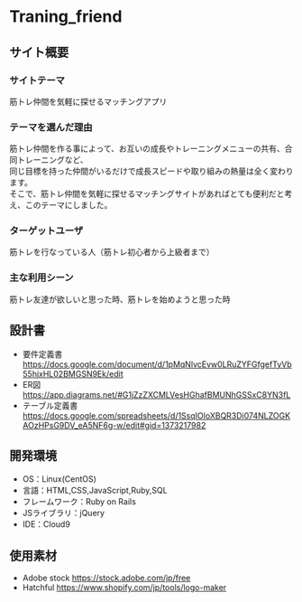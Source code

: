 # Traning_friend

## サイト概要
### サイトテーマ
筋トレ仲間を気軽に探せるマッチングアプリ

### テーマを選んだ理由
筋トレ仲間を作る事によって、お互いの成長やトレーニングメニューの共有、合同トレーニングなど、</br>
同じ目標を持った仲間がいるだけで成長スピードや取り組みの熱量は全く変わります。</br>
そこで、筋トレ仲間を気軽に探せるマッチングサイトがあればとても便利だと考え、このテーマにしました。

### ターゲットユーザ
筋トレを行なっている人（筋トレ初心者から上級者まで）

### 主な利用シーン
筋トレ友達が欲しいと思った時、筋トレを始めようと思った時

## 設計書
- 要件定義書
https://docs.google.com/document/d/1pMqNlvcEvw0LRuZYFGfgefTyVb55hjxHL02BMGSN9Ek/edit
- ER図
https://app.diagrams.net/#G1jZzZXCMLVesHGhafBMUNhGSSxC8YN3fL
- テーブル定義書
https://docs.google.com/spreadsheets/d/1SsqIOloXBQR3Di074NLZOGKAOzHPsG9DV_eA5NF6g-w/edit#gid=1373217982

## 開発環境
- OS：Linux(CentOS)
- 言語：HTML,CSS,JavaScript,Ruby,SQL
- フレームワーク：Ruby on Rails
- JSライブラリ：jQuery
- IDE：Cloud9

## 使用素材
- Adobe stock
https://stock.adobe.com/jp/free
- Hatchful
https://www.shopify.com/jp/tools/logo-maker
